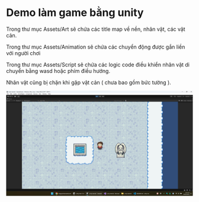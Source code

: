 # Demo làm game bằng unity

Trong thư mục Assets/Art sẽ chứa các title map về nền, nhân vật, các vật cản.

Trong thư mục Assets/Animation sẽ chứa các chuyển động được gắn liền với người chơi

Trong thư mục Assets/Script sẽ chứa các logic code điều khiển nhân vật di chuyển bằng wasd hoặc phím điều hướng.

Nhân vật cũng bị chặn khi gặp vật cản ( chưa bao gồm bức tường ).

![Ảnh demo](Demo/Demo.png)
